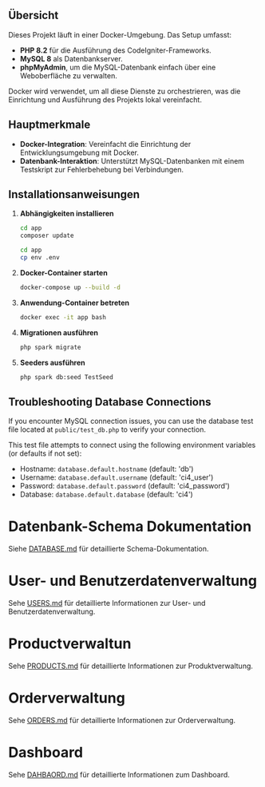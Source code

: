 ## Übersicht

Dieses Projekt läuft in einer Docker-Umgebung. Das Setup umfasst:

- **PHP 8.2** für die Ausführung des CodeIgniter-Frameworks.
- **MySQL 8** als Datenbankserver.
- **phpMyAdmin**, um die MySQL-Datenbank einfach über eine Weboberfläche zu verwalten.

Docker wird verwendet, um all diese Dienste zu orchestrieren, was die Einrichtung und Ausführung des Projekts lokal vereinfacht.

## Hauptmerkmale

- **Docker-Integration**: Vereinfacht die Einrichtung der Entwicklungsumgebung mit Docker.
- **Datenbank-Interaktion**: Unterstützt MySQL-Datenbanken mit einem Testskript zur Fehlerbehebung bei Verbindungen.

## Installationsanweisungen

1. **Abhängigkeiten installieren**
   ```bash
   cd app
   composer update
   ```
   ```bash
   cd app
   cp env .env
   ```

2. **Docker-Container starten**
   ```bash
   docker-compose up --build -d
   ```

3. **Anwendung-Container betreten**
   ```bash
   docker exec -it app bash
   ```

4. **Migrationen ausführen**
   ```bash
   php spark migrate
   ```

5. **Seeders ausführen**
   ```bash
   php spark db:seed TestSeed
   ```
## Troubleshooting Database Connections

If you encounter MySQL connection issues, you can use the database test file located at `public/test_db.php` to verify your connection.

This test file attempts to connect using the following environment variables (or defaults if not set):
- Hostname: `database.default.hostname` (default: 'db')
- Username: `database.default.username` (default: 'ci4_user')
- Password: `database.default.password` (default: 'ci4_password')
- Database: `database.default.database` (default: 'ci4')




# Datenbank-Schema Dokumentation
Siehe [DATABASE.md](DATABASE.md) für detaillierte Schema-Dokumentation.


# User- und Benutzerdatenverwaltung
Sehe [USERS.md](USERS.md) für detaillierte Informationen zur User- und Benutzerdatenverwaltung.


# Productverwaltun
Sehe [PRODUCTS.md](PRODUCTS.md) für detaillierte Informationen zur Produktverwaltung.

# Orderverwaltung
Sehe [ORDERS.md](ORDERS.md) für detaillierte Informationen zur Orderverwaltung.


# Dashboard
Sehe [DAHBAORD.md](DAHBAORD.md) für detaillierte Informationen zum Dashboard.

